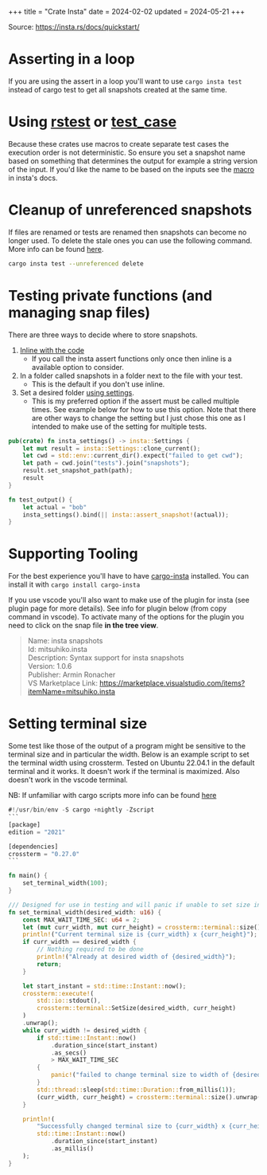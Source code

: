 +++
title = "Crate Insta"
date = 2024-02-02
updated = 2024-05-21
+++

Source: <https://insta.rs/docs/quickstart/>

# Asserting in a loop

If you are using the assert in a loop you'll want to use `cargo insta test` instead of cargo test to get all snapshots created at the same time.

# Using [rstest](https://docs.rs/rstest/latest/rstest/) or [test_case](https://docs.rs/test-case/latest/test_case/)

Because these crates use macros to create separate test cases the execution order is not deterministic.
So ensure you set a snapshot name based on something that determines the output for example a string version of the input.
If you'd like the name to be based on the inputs see the [macro](https://insta.rs/docs/patterns/#rstest) in insta's docs.

# Cleanup of unreferenced snapshots

If files are renamed or tests are renamed then snapshots can become no longer used.
To delete the stale ones you can use the following command.
More info can be found [here](https://insta.rs/docs/cli/#test).

```sh
cargo insta test --unreferenced delete
```

# Testing private functions (and managing snap files)

There are three ways to decide where to store snapshots.

1. [Inline with the code](https://insta.rs/docs/quickstart/#inline-snapshots)
   - If you call the insta assert functions only once then inline is a available option to consider.
2. In a folder called snapshots in a folder next to the file with your test.
   - This is the default if you don't use inline.
3. Set a desired folder [using settings](https://docs.rs/insta/latest/insta/struct.Settings.html#method.snapshot_path).
   - This is my preferred option if the assert must be called multiple times. See example below for how to use this option. Note that there are other ways to change the setting but I just chose this one as I intended to make use of the setting for multiple tests.

```rust
pub(crate) fn insta_settings() -> insta::Settings {
    let mut result = insta::Settings::clone_current();
    let cwd = std::env::current_dir().expect("failed to get cwd");
    let path = cwd.join("tests").join("snapshots");
    result.set_snapshot_path(path);
    result
}

fn test_output() {
    let actual = "bob"
    insta_settings().bind(|| insta::assert_snapshot!(actual));
}
```

# Supporting Tooling

For the best experience you'll have to have [cargo-insta](https://insta.rs/docs/cli/) installed.
You can install it with `cargo install cargo-insta`

If you use vscode you'll also want to make use of the plugin for insta (see plugin page for more details).
See info for plugin below (from copy command in vscode).
To activate many of the options for the plugin you need to click on the snap file **in the tree view**.

> Name: insta snapshots\
> Id: mitsuhiko.insta\
> Description: Syntax support for insta snapshots\
> Version: 1.0.6\
> Publisher: Armin Ronacher\
> VS Marketplace Link: <https://marketplace.visualstudio.com/items?itemName=mitsuhiko.insta>

# Setting terminal size

Some test like those of the output of a program might be sensitive to the terminal size and in particular the width.
Below is an example script to set the terminal width using crossterm.
Tested on Ubuntu 22.04.1 in the default terminal and it works.
It doesn't work if the terminal is maximized.
Also doesn't work in the vscode terminal.

NB: If unfamiliar with cargo scripts more info can be found [here](@/rust/scripts.md)

````rust
#!/usr/bin/env -S cargo +nightly -Zscript
```
[package]
edition = "2021"

[dependencies]
crossterm = "0.27.0"
```

fn main() {
    set_terminal_width(100);
}

/// Designed for use in testing and will panic if unable to set size in under 2 seconds
fn set_terminal_width(desired_width: u16) {
    const MAX_WAIT_TIME_SEC: u64 = 2;
    let (mut curr_width, mut curr_height) = crossterm::terminal::size().unwrap();
    println!("Current terminal size is {curr_width} x {curr_height}");
    if curr_width == desired_width {
        // Nothing required to be done
        println!("Already at desired width of {desired_width}");
        return;
    }

    let start_instant = std::time::Instant::now();
    crossterm::execute!(
        std::io::stdout(),
        crossterm::terminal::SetSize(desired_width, curr_height)
    )
    .unwrap();
    while curr_width != desired_width {
        if std::time::Instant::now()
            .duration_since(start_instant)
            .as_secs()
            > MAX_WAIT_TIME_SEC
        {
            panic!("failed to change terminal size to width of {desired_width} in under {MAX_WAIT_TIME_SEC} seconds");
        }
        std::thread::sleep(std::time::Duration::from_millis(1));
        (curr_width, curr_height) = crossterm::terminal::size().unwrap();
    }

    println!(
        "Successfully changed terminal size to {curr_width} x {curr_height} in {} mills",
        std::time::Instant::now()
            .duration_since(start_instant)
            .as_millis()
    );
}
````
